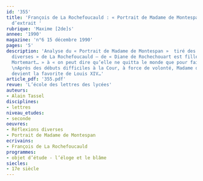```yaml
---
id: '355'
title: 'François de La Rochefoucauld : « Portrait de Madame de Montespan ». Étude
  d’extrait '
rubrique: 'Maxime [2de]s'
annee: '1990'
magazine: 'n°6 15 décembre 1990'
pages: '5'
description: 'Analyse du « Portrait de Madame de Montespan »  tiré des « Réflexions
  diverses » de La Rochefoucauld – de « Diane de Rochechouart est fille du duc de
  Mortemart… » à « on peut dire qu’elle ne quitta le monde que pour faire sa cour ».
  \nAprès des débuts difficiles à la Cour, à force de volonté, Madame de Montespan
  devient la favorite de Louis XIV…'
article_pdf: '355.pdf'
revue: 'L’école des lettres des lycées'
auteurs:
- Alain Tassel
disciplines:
- lettres
niveau_etudes:
- seconde
oeuvres:
- Réflexions diverses
- Portrait de Madame de Montespan
ecrivains:
- François de La Rochefoucauld
programmes:
- objet d’étude - l’éloge et le blâme
siecles:
- 17e siècle
---
```

